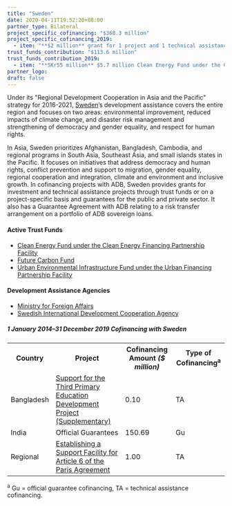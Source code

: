 ```yaml
---
title: "Sweden"
date: 2020-04-11T19:52:20+08:00
partner_type: Bilateral
project_specific_cofinancing: "$368.3 million"
project_specific_cofinancing_2019:
  - item: "**$2 million** grant for 1 project and 1 technical assistance"
trust_funds_contribution: "$113.6 million"
trust_funds_contribution_2019:
  - item: "**SKr55 million** $5.7 million Clean Energy Fund under the Clean Energy Financing Partnership Facility" 
partner_logo:
draft: false
---
```

Under its "Regional Development Cooperation in Asia and the Pacific" strategy for 2016-2021, [Sweden](https://www.adb.org/publications/sweden-fact-sheet)’s development assistance covers the entire region and focuses on two areas: environmental improvement, reduced impacts of climate change, and disaster risk management and strengthening of democracy and gender equality, and respect for human rights.  

In Asia, Sweden prioritizes Afghanistan, Bangladesh, Cambodia, and regional programs in South Asia, Southeast Asia, and small islands states in the Pacific. It focuses on initiatives that address democracy and human rights, conflict prevention and support to migration, gender equality, regional cooperation and integration, climate and environment and inclusive growth. In cofinancing projects with ADB, Sweden provides grants for investment and technical assistance projects through trust funds or on a project-specific basis and guarantees for the public and private sector. It also has a Guarantee Agreement with ADB relating to a risk transfer arrangement on a portfolio of ADB sovereign loans.

#### Active Trust Funds 

* [Clean Energy Fund under the Clean Energy Financing Partnership Facility](./modalities/financing-partnership-facilities/clean-energy-financing-partnership-facility/#cef)  
* [Future Carbon Fund](./modalities/trust-funds/multi-partner-trust-funds/#fcf) 
* [Urban Environmental Infrastructure Fund under the Urban Financing Partnership Facility](./modalities/financing-partnership-facilities/urban-financing-partnership-facility//#ueif)
 
#### Development Assistance Agencies 

* [Ministry for Foreign Affairs](https://www.government.se/government-of-sweden/ministry-for-foreign-affairs/) 
* [Swedish International Development Cooperation Agency](https://www.sida.se/English/)  

<split>

##### _1 January 2014–31 December 2019_ Cofinancing with Sweden

<table class="table dr-partner-table">
<tr>
<th>Country</th>
<th>Project</th>
<th>Cofinancing Amount <em>($ million)</em></th>
<th>Type of Cofinancing<sup>a</sup></th>
</tr>
<tr>
<td>Bangladesh</td>
<td><a
href="https://www.adb.org/projects/45317-001/main" target="_blank">Support for the Third Primary Education Development Project (Supplementary)</a></td>
<td>0.10 </td>
<td>TA</td>
</tr>
<tr>
<td>India</td>
<td>Official
Guarantees</td>
<td>150.69 </td>
<td>Gu</td>
</tr>
<tr>
<td>Regional</td>
<td><a
href="https://www.adb.org/projects/50404-001/main" target="_blank">Establishing a Support Facility for Article 6 of the Paris Agreement</a></td>
<td>1.00 </td>
<td>TA</td>
</tr>
</table>

<p class="dr-footnote"><sup>a</sup> Gu = official guarantee cofinancing, TA = technical assistance cofinancing.</p>